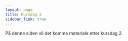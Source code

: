 ```yaml
---
layout: page
title: Kursdag 2
sidebar_link: true
---
```

På denne siden vil det komme materiale etter kursdag 2. 